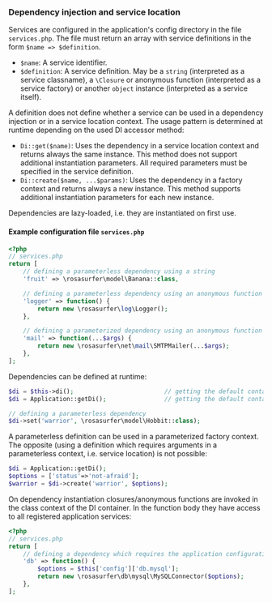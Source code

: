 
### Dependency injection and service location

Services are configured in the application's config directory in the file ```services.php```. The file must return an array
with service definitions in the form ```$name => $definition```.

- ```$name```: A service identifier.
- ```$definition```: A service definition. May be a ```string``` (interpreted as a service classname), a ```\Closure``` or
  anonymous function (interpreted as a service factory) or another ```object``` instance (interpreted as a service itself).

A definition does not define whether a service can be used in a dependency injection or in a service location context. The
usage pattern is determined at runtime depending on the used DI accessor method:

- ```Di::get($name)```: Uses the dependency in a service location context and returns always the same instance. This method
  does not support additional instantiation parameters. All required parameters must be specified in the service definition.
- ```Di::create($name, ...$params)```: Uses the dependency in a factory context and returns always a new instance.
  This method supports additional instantiation parameters for each new instance.

Dependencies are lazy-loaded, i.e. they are instantiated on first use.


#### Example configuration file ```services.php```

```php
<?php
// services.php
return [
    // defining a parameterless dependency using a string
    'fruit' => \rosasurfer\model\Banana::class,

    // defining a parameterless dependency using an anonymous function
    'logger' => function() {
        return new \rosasurfer\log\Logger();
    },

    // defining a parameterized dependency using an anonymous function
    'mail' => function(...$args) {
        return new \rosasurfer\net\mail\SMTPMailer(...$args);
    },
];
```

Dependencies can be defined at runtime:
```php
$di = $this->di();                         // getting the default container in a class context
$di = Application::getDi();                // getting the default container if not in a class context

// defining a parameterless dependency
$di->set('warrior', \rosasurfer\model\Hobbit::class);
```
A parameterless definition can be used in a parameterized factory context. The opposite (using a definition which requires
arguments in a parameterless context, i.e. service location) is not possible:
```php
$di = Application::getDi();
$options = ['status'=>'not-afraid'];
$warrior = $di->create('warrior', $options);
```

On dependency instantiation closures/anonymous functions are invoked in the class context of the DI container. In the function
body they have access to all registered application services:
```php
<?php
// services.php
return [
    // defining a dependency which requires the application configuration
    'db' => function() {
        $options = $this['config']['db.mysql'];
        return new \rosasurfer\db\mysql\MySQLConnector($options);
    },
];
```
